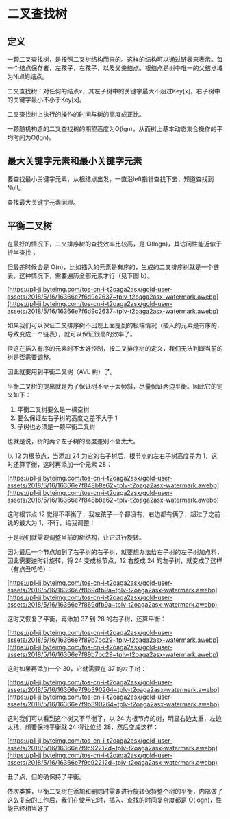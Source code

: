 # 二叉查找树

## 定义

一颗二叉查找树，是按照二叉树结构而来的。这样的结构可以通过链表来表示。每一个结点保存者，左孩子，右孩子，以及父亲结点。根结点是树中唯一的父结点域为Null的结点。

二叉查找树：对任何的结点x，其左子树中的关键字最大不超过Key[x]，右子树中的关键字最小不小于Key[x]。

二叉查找树上执行的操作的时间与树的高度成正比。

一颗随机构造的二叉查找树的期望高度为O(lgn)，从而树上基本动态集合操作的平均时间为O(lgn)。

## 最大关键字元素和最小关键字元素

要查找最小关键字元素，从根结点出发，一直沿left指针查找下去，知道查找到Null。

查找最大关键字元素同理。

## 平衡二叉树

在最好的情况下，二叉排序树的查找效率比较高，是 O(logn)，其访问性能近似于折半查找；

但最差时候会是 O(n)，比如插入的元素是有序的，生成的二叉排序树就是一个链表，这种情况下，需要遍历全部元素才行（见下图 b）。

[https://p1-jj.byteimg.com/tos-cn-i-t2oaga2asx/gold-user-assets/2018/5/16/16366e7f6d9c2637~tplv-t2oaga2asx-watermark.awebp](https://p1-jj.byteimg.com/tos-cn-i-t2oaga2asx/gold-user-assets/2018/5/16/16366e7f6d9c2637~tplv-t2oaga2asx-watermark.awebp)

如果我们可以保证二叉排序树不出现上面提到的极端情况（插入的元素是有序的，导致变成一个链表），就可以保证很高的效率了。

但这在插入有序的元素时不太好控制，按二叉排序树的定义，我们无法判断当前的树是否需要调整。

因此就要用到平衡二叉树（AVL 树）了。

平衡二叉树的提出就是为了保证树不至于太倾斜，尽量保证两边平衡。因此它的定义如下：

1. 平衡二叉树要么是一棵空树
2. 要么保证左右子树的高度之差不大于 1
3. 子树也必须是一颗平衡二叉树

也就是说，树的两个左子树的高度差别不会太大。

以 12 为根节点，当添加 24 为它的右子树后，根节点的左右子树高度差为 1，这时还算平衡，这时再添加一个元素 28：

[https://p1-jj.byteimg.com/tos-cn-i-t2oaga2asx/gold-user-assets/2018/5/16/16366e7f848b8e62~tplv-t2oaga2asx-watermark.awebp](https://p1-jj.byteimg.com/tos-cn-i-t2oaga2asx/gold-user-assets/2018/5/16/16366e7f848b8e62~tplv-t2oaga2asx-watermark.awebp)

这时根节点 12 觉得不平衡了，我左孩子一个都没有，右边都有俩了，超过了之前说的最大为 1，不行，给我调整！

于是我们就需要调整当前的树结构，让它进行旋转。

因为最后一个节点加到了右子树的右子树，就要想办法给右子树的左子树加点料，因此需要逆时针旋转，将 24 变成根节点，12 右旋成 24 的左子树，就变成了这样（有点丑哈哈）：

[https://p1-jj.byteimg.com/tos-cn-i-t2oaga2asx/gold-user-assets/2018/5/16/16366e7f869dfb9a~tplv-t2oaga2asx-watermark.awebp](https://p1-jj.byteimg.com/tos-cn-i-t2oaga2asx/gold-user-assets/2018/5/16/16366e7f869dfb9a~tplv-t2oaga2asx-watermark.awebp)

这时又恢复了平衡，再添加 37 到 28 的右子树，还算平衡：

[https://p1-jj.byteimg.com/tos-cn-i-t2oaga2asx/gold-user-assets/2018/5/16/16366e7f89b7bc29~tplv-t2oaga2asx-watermark.awebp](https://p1-jj.byteimg.com/tos-cn-i-t2oaga2asx/gold-user-assets/2018/5/16/16366e7f89b7bc29~tplv-t2oaga2asx-watermark.awebp)

这时如果再添加一个 30，它就需要在 37 的左子树：

[https://p1-jj.byteimg.com/tos-cn-i-t2oaga2asx/gold-user-assets/2018/5/16/16366e7f9b390264~tplv-t2oaga2asx-watermark.awebp](https://p1-jj.byteimg.com/tos-cn-i-t2oaga2asx/gold-user-assets/2018/5/16/16366e7f9b390264~tplv-t2oaga2asx-watermark.awebp)

这时我们可以看到这个树又不平衡了，以 24 为根节点的树，明显右边太重，左边太稀，想要保持平衡就 24 得让位给 28，然后变成这样：

[https://p1-jj.byteimg.com/tos-cn-i-t2oaga2asx/gold-user-assets/2018/5/16/16366e7f9c92212d~tplv-t2oaga2asx-watermark.awebp](https://p1-jj.byteimg.com/tos-cn-i-t2oaga2asx/gold-user-assets/2018/5/16/16366e7f9c92212d~tplv-t2oaga2asx-watermark.awebp)

丑了点，但的确保持了平衡。

依次类推，平衡二叉树在添加和删除时需要进行旋转保持整个树的平衡，内部做了这么复杂的工作后，我们在使用它时，插入、查找的时间复杂度都是 O(logn)，性能已经相当好了